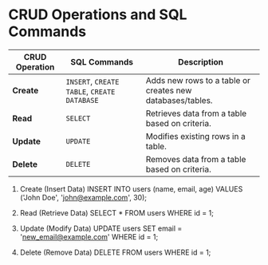 # CRUD Operations and SQL Commands

| **CRUD Operation** | **SQL Commands**                              | **Description**                                                               |
|---------------------|-----------------------------------------------|-------------------------------------------------------------------------------|
| **Create**          | `INSERT`, `CREATE TABLE`, `CREATE DATABASE`  | Adds new rows to a table or creates new databases/tables.                     |
| **Read**            | `SELECT`                                     | Retrieves data from a table based on criteria.                                |
| **Update**          | `UPDATE`                                     | Modifies existing rows in a table.                                            |
| **Delete**          | `DELETE`                                     | Removes data from a table based on criteria.                                  |

1. Create (Insert Data)
    INSERT INTO users (name, email, age) 
    VALUES ('John Doe', 'john@example.com', 30);

2. Read (Retrieve Data)
    SELECT * FROM users WHERE id = 1;

3. Update (Modify Data)
    UPDATE users SET email = 'new_email@example.com' WHERE id = 1;
    
4. Delete (Remove Data)
    DELETE FROM users WHERE id = 1;
